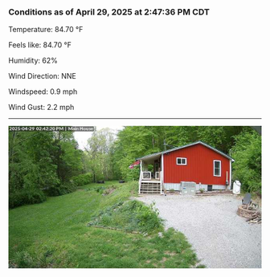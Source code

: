 ### Conditions as of April 29, 2025 at 2:47:36 PM CDT 

Temperature: 84.70 &deg;F

Feels like: 84.70 &deg;F

Humidity: 62%

Wind Direction: NNE

Windspeed: 0.9 mph

Wind Gust: 2.2 mph

---

<img src="./images/latest.jpeg"/>

